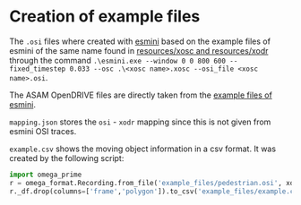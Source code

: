 # Creation of example files

The `.osi` files where created with [esmini](https://github.com/esmini/esmini) based on the example files of esmini of the same name found in [resources/xosc and resources/xodr](https://github.com/esmini/esmini/tree/9dc23af113bee6554d0b7606f105be0e252b127b/resources) through the command `.\esmini.exe --window 0 0 800 600 --fixed_timestep 0.033 --osc .\<xosc name>.xosc --osi_file <xosc name>.osi`.

The ASAM OpenDRIVE files are directly taken from the [example files of esmini](https://github.com/esmini/esmini/tree/9dc23af113bee6554d0b7606f105be0e252b127b/resources/xodr).

`mapping.json` stores the `osi` - `xodr` mapping since this is not given from esmini OSI traces.

`example.csv` shows the moving object information in a csv format. It was created by the following script:
```python
import omega_prime
r = omega_format.Recording.from_file('example_files/pedestrian.osi', xodr_path='example_files/fabriksgatan.xodr')
r._df.drop(columns=['frame','polygon']).to_csv('example_files/example.csv', index=False)
```